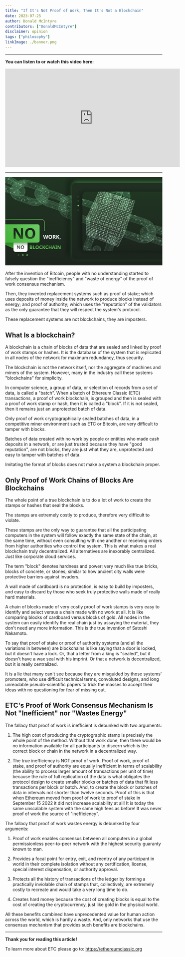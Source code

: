 ```yaml
---
title: "If It's Not Proof of Work, Then It's Not a Blockchain"
date: 2023-07-25
author: Donald McIntyre
contributors: ["DonaldMcIntyre"]
disclaimer: opinion
tags: ["philosophy"]
linkImage: ./banner.png
---
```


---
**You can listen to or watch this video here:**

<iframe width="560" height="315" src="https://www.youtube.com/embed/ETM6yO39wvk" title="YouTube video player" frameborder="0" allow="accelerometer; autoplay; clipboard-write; encrypted-media; gyroscope; picture-in-picture; web-share" allowfullscreen></iframe>

---

![](./banner.png)

After the invention of Bitcoin, people with no understanding started to falsely question the "inefficiency" and "waste of energy" of the proof of work consensus mechanism. 

Then, they invented replacement systems such as proof of stake; which uses deposits of money inside the network to produce blocks instead of energy; and proof of authority; which uses the "reputation" of the validators as the only guarantee that they will respect the system's protocol.

These replacement systems are not blockchains, they are imposters.

## What Is a blockchain?

A blockchain is a chain of blocks of data that are sealed and linked by proof of work stamps or hashes. It is the database of the system that is replicated in all nodes of the network for maximum redundancy, thus security. 

The blockchain is not the network itself, nor the aggregate of machines and miners of the system. However, many in the industry call these systems "blockchains" for simplicity.

In computer science, a group of data, or selection of records from a set of data, is called a "batch". When a batch of Ethereum Classic (ETC) transactions, a proof of work blockchain, is grouped and then is sealed with a proof of work stamp or hash, then it is called a "block". If it is not sealed, then it remains just an unprotected batch of data.

Only proof of work cryptographically sealed batches of data, in a competitive miner environment such as ETC or Bitcoin, are very difficult to tamper with blocks.

Batches of data created with no work by people or entities who made cash deposits in a network, or are just trusted because they have "good reputation", are not blocks, they are just what they are, unprotected and easy to tamper with batches of data. 

Imitating the format of blocks does not make a system a blockchain proper.

## Only Proof of Work Chains of Blocks Are Blockchains

The whole point of a true blockchain is to do a lot of work to create the stamps or hashes that seal the blocks.

The stamps are extremely costly to produce, therefore very difficult to violate.

These stamps are the only way to guarantee that all the participating computers in the system will follow exactly the same state of the chain, at the same time, without even consulting with one another or receiving orders from higher authorities who control the system. This is what makes a real blockchain truly decentralized. All alternatives are inexorably centralized. Just like corporate cloud services.

The term "block" denotes hardness and power; very much like true bricks, blocks of concrete, or stones; similar to how ancient city walls were protective barriers against invaders.

A wall made of cardboard is no protection, is easy to build by imposters, and easy to discard by those who seek truly protective walls made of really hard materials.

A chain of blocks made of very costly proof of work stamps is very easy to identify and select versus a chain made with no work at all. It is like comparing blocks of cardboard versus blocks of gold. All nodes in the system can easily identify the real chain just by assaying the material, they don't need any more information. This is the true invention of Satoshi Nakamoto.

To say that proof of stake or proof of authority systems (and all the variations in between) are blockchains is like saying that a door is locked, but it doesn't have a lock. Or, that a letter from a king is "sealed", but it doesn't have a wax seal with his imprint. Or that a network is decentralized, but it is really centralized.

It is a lie that many can't see because they are misguided by those systems' promoters, who use difficult technical terms, convoluted designs, and long unreadable pseudo-scientific papers to trick the masses to accept their ideas with no questioning for fear of missing out.

## ETC's Proof of Work Consensus Mechanism Is Not "Inefficient" nor "Wastes Energy"

The fallacy that proof of work is inefficient is debunked with two arguments:

1. The high cost of producing the cryptographic stamp is precisely the whole point of the method. Without that work done, then there would be no information available for all participants to discern which is the correct block or chain in the network in a decentralized way.

2. The true inefficiency is NOT proof of work. Proof of work, proof of stake, and proof of authority are equally inefficient in terms of scalability (the ability to process larger amount of transactions per unit of time) because the rule of full replication of the data is what obligates the protocol design to create smaller blocks or batches of data that fit less transactions per block or batch. And, to create the block or batches of data in intervals not shorter than twelve seconds. Proof of this is that when Ethereum moved from proof of work to proof of stake in September 15 2022 it did not increase scalability at all! It is today the same unscalable system with the same high fees as before! It was never proof of work the source of "inefficiency".

The fallacy that proof of work wastes energy is debunked by four arguments:

1. Proof of work enables consensus between all computers in a global permissionless peer-to-peer network with the highest security guaranty known to man.

2. Provides a focal point for entry, exit, and reentry of any participant in world in their complete isolation without any certification, license, special interest dispensation, or authority approval. 

3. Protects all the history of transactions of the ledger by forming a practically inviolable chain of stamps that, collectively, are extremely costly to recreate and would take a very long time to do.

4. Creates hard money because the cost of creating blocks is equal to the cost of creating the cryptocurrency, just like gold in the physical world.

All these benefits combined have unprecedented value for human action across the world, which is hardly a waste. And, only networks that use the consensus mechanism that provides such benefits are blockchains.

---

**Thank you for reading this article!**

To learn more about ETC please go to: https://ethereumclassic.org
